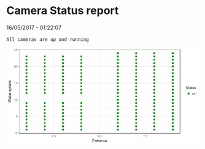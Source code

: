 Camera Status report
================
16/05/2017 - 01:22:07

    All cameras are up and running

![](camreport_files/figure-markdown_github/unnamed-chunk-2-1.png)

